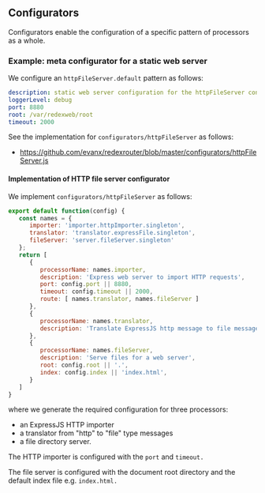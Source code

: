 
## Configurators

Configurators enable the configuration of a specific pattern of processors as a whole.


### Example: meta configurator for a static web server

We configure an `httpFileServer.default` pattern as follows:
```yaml
description: static web server configuration for the httpFileServer configurator
loggerLevel: debug
port: 8880
root: /var/redexweb/root
timeout: 2000
```
See the implementation for `configurators/httpFileServer` as follows:
- https://github.com/evanx/redexrouter/blob/master/configurators/httpFileServer.js

#### Implementation of HTTP file server configurator

We implement `configurators/httpFileServer` as follows:
```javascript
export default function(config) {
   const names = {
      importer: 'importer.httpImporter.singleton',
      translator: 'translator.expressFile.singleton',
      fileServer: 'server.fileServer.singleton'
   };
   return [
      {
         processorName: names.importer,
         description: 'Express web server to import HTTP requests',
         port: config.port || 8880,
         timeout: config.timeout || 2000,
         route: [ names.translator, names.fileServer ]
      },
      {
         processorName: names.translator,
         description: 'Translate ExpressJS http message to file message'
      },
      {
         processorName: names.fileServer,
         description: 'Serve files for a web server',
         root: config.root || '.',
         index: config.index || 'index.html',
      }
   ]
}
```
where we generate the required configuration for three processors:
- an ExpressJS HTTP importer
- a translator from "http" to "file" type messages
- a file directory server.

The HTTP importer is configured with the `port` and `timeout.`

The file server is configured with the document root directory and the default index file e.g. `index.html.`
